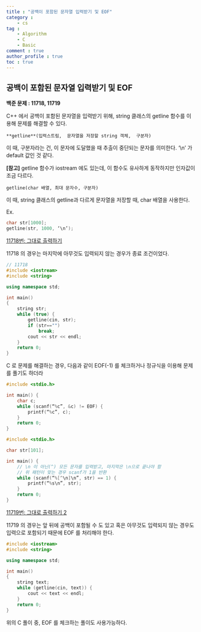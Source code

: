```yaml
---
title : "공백이 포함된 문자열 입력받기 및 EOF"
category :
    - cs
tag :
    - Algorithm
    - C
    - Basic
comment : true
author_profile : true
toc : true
---
```


## 공백이 포함된 문자열 입력받기 및 EOF
**백준 문제 : 11718, 11719**

C++ 에서 공백이 포함된 문자열을 입력받기 위해, string 클래스의 getline 함수를 이용해 문제를 해결할 수 있다.

`**getline**(입력스트림,  문자열을 저장할 string 객체,  구분자)`

이 때, 구분자라는 건, 이 문자에 도달했을 때 추출이 중단되는 문자를 의미한다.
‘\n’ 가 default 값인 것 같다.

**[참고]**
getline  함수가 iostream 에도 있는데, 이 함수도 유사하게 동작하지만 인자값이 조금 다르다.

`getline(char 배열, 최대 문자수, 구분자)`

이 때, string 클래스의 getline과 다르게 문자열을 저장할 때, char 배열을 사용한다.

Ex.

```c
char str[1000];
getline(str, 1000, ‘\n’);
```

[11718번: 그대로 출력하기](https://www.acmicpc.net/problem/11718)

11718 의 경우는 마지막에 아무것도 입력되지 않는 경우가 종료 조건이었다.

```c++
// 11718
#include <iostream>
#include <string>

using namespace std;

int main()
{
    string str;
    while (true) {
        getline(cin, str);
        if (str=="")
            break;
        cout << str << endl;
    }
    return 0;
}
```



C 로 문제를 해결하는 경우, 다음과 같이 EOF(-1) 를 체크하거나 정규식을 이용해 문제를 풀기도 하더라

``` c
#include <stdio.h>

int main() {
    char c;
    while (scanf(“%c”, &c) != EOF) {
        printf(“%c”, c);
    }
    return 0;
}
```

``` c
#include <stdio.h>

char str[101];

int main() {
    // \n 이 아닌(^) 모든 문자를 입력받고, 마지막은 \n으로 끝나야 함
    // 위 패턴이 맞는 경우 scanf가 1을 반환
    while (scanf(“%[^\n]\n”, str) == 1) {
        printf(“%s\n”, str);
    }
    return 0;
}
```

[11719번: 그대로 출력하기 2](https://www.acmicpc.net/problem/11719)

11719 의 경우는 앞 뒤에 공백이 포함될 수 도 있고 혹은 아무것도 입력되지 않는 경우도 입력으로 포함되기 때문에 EOF 를 처리해야 한다.

```c++
#include <iostream>
#include <string>

using namespace std;

int main()
{
    string text;
    while (getline(cin, text)) {
        cout << text << endl;
    }
    return 0;
}
```

위의 C 풀이 중, EOF 를 체크하는 풀이도 사용가능하다.
